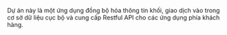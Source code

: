 Dự án này là một ứng dụng đồng bộ hóa thông tin khối, giao dịch vào trong cơ sở dữ liệu cục bộ và cung cấp Restful API cho các ứng dụng phía khách hàng.

